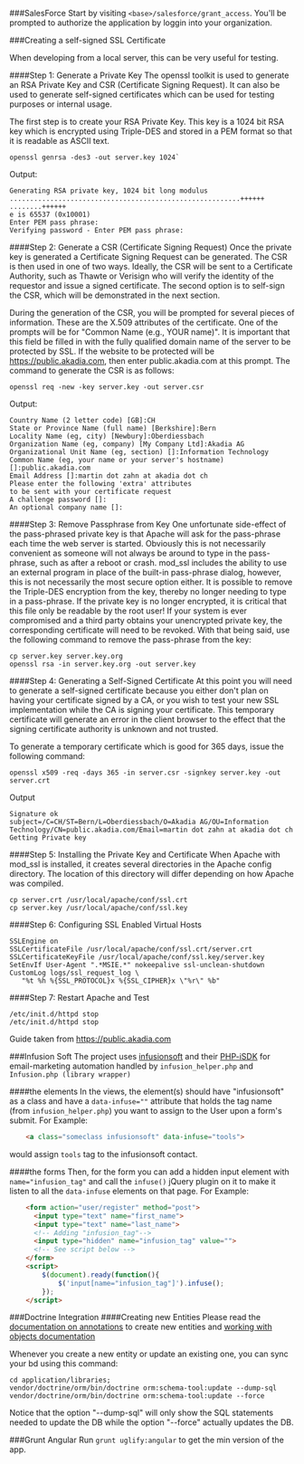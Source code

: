 ###SalesForce
Start by visiting `<base>/salesforce/grant_access`. You'll be prompted to authorize the application by loggin into your organization.

###Creating a self-signed SSL Certificate

When developing from a local server, this can be very useful for testing.

####Step 1: Generate a Private Key
The openssl toolkit is used to generate an RSA Private Key and CSR (Certificate Signing Request). It can also be used to generate self-signed certificates which can be used for testing purposes or internal usage.

The first step is to create your RSA Private Key. This key is a 1024 bit RSA key which is encrypted using Triple-DES and stored in a PEM format so that it is readable as ASCII text.
```
openssl genrsa -des3 -out server.key 1024`
```
Output:
```
Generating RSA private key, 1024 bit long modulus
.........................................................++++++
........++++++
e is 65537 (0x10001)
Enter PEM pass phrase:
Verifying password - Enter PEM pass phrase:
```

####Step 2: Generate a CSR (Certificate Signing Request)
Once the private key is generated a Certificate Signing Request can be generated. The CSR is then used in one of two ways. Ideally, the CSR will be sent to a Certificate Authority, such as Thawte or Verisign who will verify the identity of the requestor and issue a signed certificate. The second option is to self-sign the CSR, which will be demonstrated in the next section.

During the generation of the CSR, you will be prompted for several pieces of information. These are the X.509 attributes of the certificate. One of the prompts will be for "Common Name (e.g., YOUR name)". It is important that this field be filled in with the fully qualified domain name of the server to be protected by SSL. If the website to be protected will be https://public.akadia.com, then enter public.akadia.com at this prompt. The command to generate the CSR is as follows:
```
openssl req -new -key server.key -out server.csr
```
Output:
```
Country Name (2 letter code) [GB]:CH
State or Province Name (full name) [Berkshire]:Bern
Locality Name (eg, city) [Newbury]:Oberdiessbach
Organization Name (eg, company) [My Company Ltd]:Akadia AG
Organizational Unit Name (eg, section) []:Information Technology
Common Name (eg, your name or your server's hostname) []:public.akadia.com
Email Address []:martin dot zahn at akadia dot ch
Please enter the following 'extra' attributes
to be sent with your certificate request
A challenge password []:
An optional company name []:
```

####Step 3: Remove Passphrase from Key
One unfortunate side-effect of the pass-phrased private key is that Apache will ask for the pass-phrase each time the web server is started. Obviously this is not necessarily convenient as someone will not always be around to type in the pass-phrase, such as after a reboot or crash. mod_ssl includes the ability to use an external program in place of the built-in pass-phrase dialog, however, this is not necessarily the most secure option either. It is possible to remove the Triple-DES encryption from the key, thereby no longer needing to type in a pass-phrase. If the private key is no longer encrypted, it is critical that this file only be readable by the root user! If your system is ever compromised and a third party obtains your unencrypted private key, the corresponding certificate will need to be revoked. With that being said, use the following command to remove the pass-phrase from the key:
```
cp server.key server.key.org
openssl rsa -in server.key.org -out server.key
```

####Step 4: Generating a Self-Signed Certificate
At this point you will need to generate a self-signed certificate because you either don't plan on having your certificate signed by a CA, or you wish to test your new SSL implementation while the CA is signing your certificate. This temporary certificate will generate an error in the client browser to the effect that the signing certificate authority is unknown and not trusted.

To generate a temporary certificate which is good for 365 days, issue the following command:
```
openssl x509 -req -days 365 -in server.csr -signkey server.key -out server.crt
```
Output
```
Signature ok
subject=/C=CH/ST=Bern/L=Oberdiessbach/O=Akadia AG/OU=Information
Technology/CN=public.akadia.com/Email=martin dot zahn at akadia dot ch
Getting Private key
```

####Step 5: Installing the Private Key and Certificate
When Apache with mod_ssl is installed, it creates several directories in the Apache config directory. The location of this directory will differ depending on how Apache was compiled.
```
cp server.crt /usr/local/apache/conf/ssl.crt
cp server.key /usr/local/apache/conf/ssl.key
```

####Step 6: Configuring SSL Enabled Virtual Hosts
```
SSLEngine on
SSLCertificateFile /usr/local/apache/conf/ssl.crt/server.crt
SSLCertificateKeyFile /usr/local/apache/conf/ssl.key/server.key
SetEnvIf User-Agent ".*MSIE.*" nokeepalive ssl-unclean-shutdown
CustomLog logs/ssl_request_log \
   "%t %h %{SSL_PROTOCOL}x %{SSL_CIPHER}x \"%r\" %b"
```

####Step 7: Restart Apache and Test
```
/etc/init.d/httpd stop
/etc/init.d/httpd stop
```
Guide taken from https://public.akadia.com


###Infusion Soft
The project uses [infusionsoft](https://developer.infusionsoft.com/docs) and their [PHP-iSDK](https://github.com/infusionsoft/PHP-iSDK)
for email-marketing automation handled by `infusion_helper.php` and `Infusion.php (library wrapper)`

####the elements
In the views, the element(s) should have "infusionsoft" as a class and have a `data-infuse=""` attribute that holds
the tag name (from `infusion_helper.php`) you want to assign to the User upon a form's submit. For Example:
```html
    <a class="someclass infusionsoft" data-infuse="tools">
```
would assign `tools` tag to the infusionsoft contact.

####the forms
Then, for the form you can add a hidden input element with `name="infusion_tag"` and call the `infuse()` jQuery plugin
on it to make it listen to all the `data-infuse` elements on that page. For Example:
```html
    <form action="user/register" method="post">
      <input type="text" name="first_name">
      <input type="text" name="last_name">
      <!-- Adding "infusion_tag"-->
      <input type="hidden" name="infusion_tag" value="">
      <!-- See script below -->
    </form>
    <script>
        $(document).ready(function(){
            $('input[name="infusion_tag"]').infuse();
        });
    </script>
```
###Doctrine Integration
####Creating new Entities
Please read the [documentation on annotations](http://doctrine-orm.readthedocs.org/en/latest/reference/annotations-reference.html) to create new entities and [working with objects documentation](http://doctrine-orm.readthedocs.org/en/latest/reference/working-with-objects.html)

Whenever you create a new entity or update an existing one, you can sync your bd using this command:
```terminal
cd application/libraries;
vendor/doctrine/orm/bin/doctrine orm:schema-tool:update --dump-sql
vendor/doctrine/orm/bin/doctrine orm:schema-tool:update --force
```

Notice that the option  "--dump-sql" will only show the SQL statements needed to update the DB while the option "--force" actually updates the DB.


###Grunt Angular
Run `grunt uglify:angular` to get the min version of the app.
